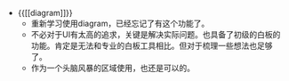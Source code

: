 - {{[[diagram]]}}
    - 重新学习使用diagram，已经忘记了有这个功能了。
    - 不必对于UI有太高的追求，关键是解决实际问题。也具备了初级的白板的功能。肯定是无法和专业的白板工具相比。但对于梳理一些想法也足够了。
    - 作为一个头脑风暴的区域使用，也还是可以的。
